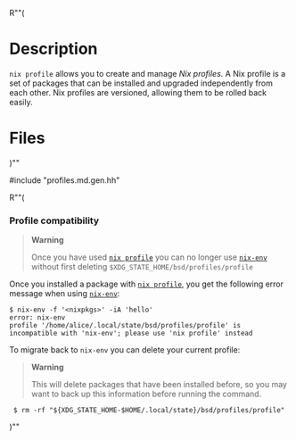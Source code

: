 R""(

# Description

`nix profile` allows you to create and manage *Nix profiles*. A Nix
profile is a set of packages that can be installed and upgraded
independently from each other. Nix profiles are versioned, allowing
them to be rolled back easily.

# Files

)""

#include "profiles.md.gen.hh"

R""(

### Profile compatibility

> **Warning**
>
> Once you have used [`nix profile`] you can no longer use [`nix-env`] without first deleting `$XDG_STATE_HOME/bsd/profiles/profile`

[`nix-env`]: @docroot@/command-ref/bsd-env.md
[`nix profile`]: @docroot@/command-ref/new-cli/bsd3-profile.md

Once you installed a package with [`nix profile`], you get the following error message when using [`nix-env`]:

```console
$ nix-env -f '<nixpkgs>' -iA 'hello'
error: nix-env
profile '/home/alice/.local/state/bsd/profiles/profile' is incompatible with 'nix-env'; please use 'nix profile' instead
```

To migrate back to `nix-env` you can delete your current profile:

> **Warning**
>
> This will delete packages that have been installed before, so you may want to back up this information before running the command.

```console
 $ rm -rf "${XDG_STATE_HOME-$HOME/.local/state}/bsd/profiles/profile"
```

)""
